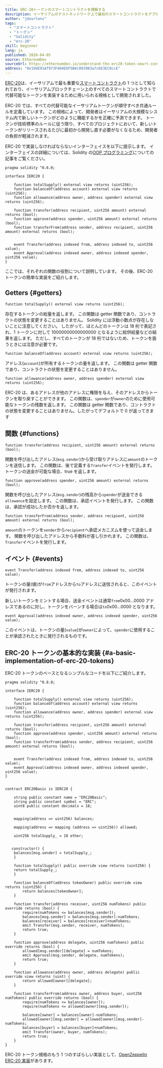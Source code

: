 ```yaml
---
title: ERC-20トークンのスマートコントラクトを理解する
description: イーサリアムのテストネットワーク上で最初のスマートコントラクトをデプロイする手順
author: "jdourlens"
tags:
  - "スマートコントラクト"
  - "トークン"
  - "Solidity"
  - "erc-20"
skill: beginner
lang: ja
published: 2020-04-05
source: EthereumDev
sourceUrl: https://ethereumdev.io/understand-the-erc20-token-smart-contract/
address: "0x19dE91Af973F404EDF5B4c093983a7c6E3EC8ccE"
---
```


[ERC-20](/developers/docs/standards/tokens/erc-20/)は、イーサリアムで最も重要な[スマートコントラクト](/developers/docs/standards/)の 1 つとして知られており、イーサリアムブロックチェーン上のすべてのスマートコントラクトで代替可能なトークンを実装するために用いられる規格として開発されました。

ERC-20 では、すべての代替可能なイーサリアムトークンが順守すべき共通ルールを定義しています。 この規格によって、開発者はイーサリアムの大規模なシステム内で新しいトークンがどのように機能するかを正確に予測できます。 トークンが技術標準のルールに従う限り、すべてのプロジェクトにおいて、新しいトークンがリリースされるたびに最初から開発し直す必要がなくなるため、開発者の負担が軽減されます。

ERC-20 で実装しなければならないインターフェイスを以下に提示します。 インターフェイスの詳細については、Solidity の[OOP プログラミング](https://ethereumdev.io/inheritance-in-solidity-contracts-are-classes/)についての記事をご覧ください。

```solidity
pragma solidity ^0.6.0;

interface IERC20 {

    function totalSupply() external view returns (uint256);
    function balanceOf(address account) external view returns (uint256);
    function allowance(address owner, address spender) external view returns (uint256);

    function transfer(address recipient, uint256 amount) external returns (bool);
    function approve(address spender, uint256 amount) external returns (bool);
    function transferFrom(address sender, address recipient, uint256 amount) external returns (bool);


    event Transfer(address indexed from, address indexed to, uint256 value);
    event Approval(address indexed owner, address indexed spender, uint256 value);
}
```

ここでは、それぞれの関数の役割について説明しています。 その後、ERC-20 トークンの簡単な実装をご紹介します。

## Getters \{#getters}

```solidity
function totalSupply() external view returns (uint256);
```

存在するトークンの総量を返します。 この関数は getter 関数であり、コントラクトの状態を変更することはありません。 Solidity には浮動小数点が存在しないことに注意してください。 したがって、ほとんどのトークンは 18 桁で表記され、1 トークンに対して 10000000000000000 となるように総供給量などの結果を返します。 ただし、すべてのトークンが 18 桁ではないため、トークンを扱うときには注意が必要です。

```solidity
function balanceOf(address account) external view returns (uint256);
```

アドレス(`account`)が所有するトークンの量を返します。 この関数は getter 関数であり、コントラクトの状態を変更することはありません。

```solidity
function allowance(address owner, address spender) external view returns (uint256);
```

ERC-20 は、あるアドレスが他のアドレスに権限を与え、そのアドレスからトークンを取り戻すことができます。 この関数は、`spender`が`owner`のために使用可能なトークンの残数を返します。 この関数は getter 関数であり、コントラクトの状態を変更することはありません。したがってデフォルトで 0 が返ってきます

## 関数 \{#functions}

```solidity
function transfer(address recipient, uint256 amount) external returns (bool);
```

関数を呼び出したアドレス(`msg.sender`)から受け取りアドレスに`amount`のトークンを送信します。 この関数は、後で定義する`Transfer`イベントを発行します。 トークンの送金が可能な場合、true を返します。

```solidity
function approve(address spender, uint256 amount) external returns (bool);
```

関数を呼び出したアドレス(`msg.sender`)の残高から`spender`が送金できる`allowance`を設定します。 この関数は、承認イベントを発行します。 この関数は、承認が成功したか否かを返します。

```solidity
function transferFrom(address sender, address recipient, uint256 amount) external returns (bool);
```

`amount`のトークンを`sender`から`recipient`へ承認メカニズムを使って送金します。 関数を呼び出したアドレスから手数料が差し引かれます。 この関数は、`Transfer`イベントを発行します。

## イベント \{#events}

```solidity
event Transfer(address indexed from, address indexed to, uint256 value);
```

トークンの量(値)が`from`アドレスから`to`アドレスに送信されると、このイベントが発行されます。

新しいトークンをミントする場合、送金イベントは通常`from`0x00...0000 アドレスであるのに対し、トークンをバーンする場合は`to`0x00...0000 となります。

```solidity
event Approval(address indexed owner, address indexed spender, uint256 value);
```

このイベントは、トークンの量(`value`)が`owner`によって、`spender`に使用することが承認されたときに発行されるものです。

## ERC-20 トークンの基本的な実装 \{#a-basic-implementation-of-erc-20-tokens}

ERC-20 トークンのベースとなるシンプルなコードを以下にご紹介します。

```solidity
pragma solidity ^0.8.0;

interface IERC20 {

    function totalSupply() external view returns (uint256);
    function balanceOf(address account) external view returns (uint256);
    function allowance(address owner, address spender) external view returns (uint256);

    function transfer(address recipient, uint256 amount) external returns (bool);
    function approve(address spender, uint256 amount) external returns (bool);
    function transferFrom(address sender, address recipient, uint256 amount) external returns (bool);


    event Transfer(address indexed from, address indexed to, uint256 value);
    event Approval(address indexed owner, address indexed spender, uint256 value);
}


contract ERC20Basic is IERC20 {

    string public constant name = "ERC20Basic";
    string public constant symbol = "ERC";
    uint8 public constant decimals = 18;


    mapping(address => uint256) balances;

    mapping(address => mapping (address => uint256)) allowed;

    uint256 totalSupply_ = 10 ether;


   constructor() {
    balances[msg.sender] = totalSupply_;
    }

    function totalSupply() public override view returns (uint256) {
    return totalSupply_;
    }

    function balanceOf(address tokenOwner) public override view returns (uint256) {
        return balances[tokenOwner];
    }

    function transfer(address receiver, uint256 numTokens) public override returns (bool) {
        require(numTokens <= balances[msg.sender]);
        balances[msg.sender] = balances[msg.sender]-numTokens;
        balances[receiver] = balances[receiver]+numTokens;
        emit Transfer(msg.sender, receiver, numTokens);
        return true;
    }

    function approve(address delegate, uint256 numTokens) public override returns (bool) {
        allowed[msg.sender][delegate] = numTokens;
        emit Approval(msg.sender, delegate, numTokens);
        return true;
    }

    function allowance(address owner, address delegate) public override view returns (uint) {
        return allowed[owner][delegate];
    }

    function transferFrom(address owner, address buyer, uint256 numTokens) public override returns (bool) {
        require(numTokens <= balances[owner]);
        require(numTokens <= allowed[owner][msg.sender]);

        balances[owner] = balances[owner]-numTokens;
        allowed[owner][msg.sender] = allowed[owner][msg.sender]-numTokens;
        balances[buyer] = balances[buyer]+numTokens;
        emit Transfer(owner, buyer, numTokens);
        return true;
    }
}
```

ERC-20 トークン規格のもう 1 つのすばらしい実装として、[OpenZeppelin ERC-20 実装](https://github.com/OpenZeppelin/openzeppelin-contracts/tree/master/contracts/token/ERC20)があります。
